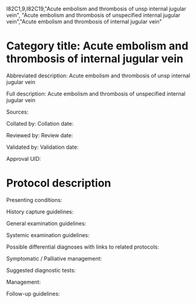 I82C1,9,I82C19,"Acute embolism and thrombosis of unsp internal jugular vein", "Acute embolism and thrombosis of unspecified internal jugular vein","Acute embolism and thrombosis of internal jugular vein"
# Category title: Acute embolism and thrombosis of internal jugular vein

Abbreviated description: Acute embolism and thrombosis of unsp internal jugular vein

Full description: Acute embolism and thrombosis of unspecified internal jugular vein

Sources:

Collated by:
Collation date:

Reviewed by:
Review date:

Validated by:
Validation date:

Approval UID:

# Protocol description

Presenting conditions:

History capture guidelines:

General examination guidelines:

Systemic examination guidelines:

Possible differential diagnoses with links to related protocols:

Symptomatic / Palliative management:

Suggested diagnostic tests:

Management:

Follow-up guidelines:
